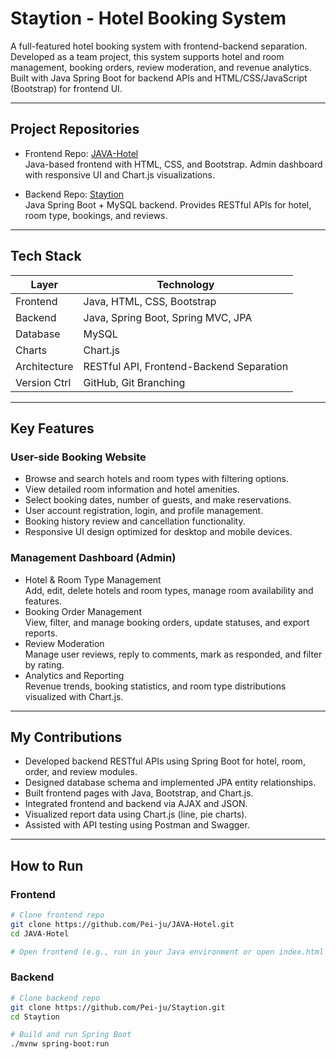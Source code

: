 # Staytion - Hotel Booking System

A full-featured hotel booking system with frontend-backend separation. Developed as a team project, this system supports hotel and room management, booking orders, review moderation, and revenue analytics.  
Built with Java Spring Boot for backend APIs and HTML/CSS/JavaScript (Bootstrap) for frontend UI.

---

## Project Repositories

- Frontend Repo: [JAVA-Hotel](https://github.com/Pei-ju/JAVA-Hotel)  
  Java-based frontend with HTML, CSS, and Bootstrap. Admin dashboard with responsive UI and Chart.js visualizations.

- Backend Repo: [Staytion](https://github.com/Pei-ju/Staytion)  
  Java Spring Boot + MySQL backend. Provides RESTful APIs for hotel, room type, bookings, and reviews.

---

## Tech Stack

| Layer        | Technology                                  |
|--------------|----------------------------------------------|
| Frontend     | Java, HTML, CSS, Bootstrap                    |
| Backend      | Java, Spring Boot, Spring MVC, JPA           |
| Database     | MySQL                                        |
| Charts       | Chart.js                                     |
| Architecture | RESTful API, Frontend-Backend Separation     |
| Version Ctrl | GitHub, Git Branching                        |

---

## Key Features

### User-side Booking Website

- Browse and search hotels and room types with filtering options.
- View detailed room information and hotel amenities.
- Select booking dates, number of guests, and make reservations.
- User account registration, login, and profile management.
- Booking history review and cancellation functionality.
- Responsive UI design optimized for desktop and mobile devices.

### Management Dashboard (Admin)

- Hotel & Room Type Management  
  Add, edit, delete hotels and room types, manage room availability and features.
- Booking Order Management  
  View, filter, and manage booking orders, update statuses, and export reports.
- Review Moderation  
  Manage user reviews, reply to comments, mark as responded, and filter by rating.
- Analytics and Reporting  
  Revenue trends, booking statistics, and room type distributions visualized with Chart.js.

---

## My Contributions

- Developed backend RESTful APIs using Spring Boot for hotel, room, order, and review modules.
- Designed database schema and implemented JPA entity relationships.
- Built frontend pages with Java, Bootstrap, and Chart.js.
- Integrated frontend and backend via AJAX and JSON.
- Visualized report data using Chart.js (line, pie charts).
- Assisted with API testing using Postman and Swagger.

---

## How to Run

### Frontend

```bash
# Clone frontend repo
git clone https://github.com/Pei-ju/JAVA-Hotel.git
cd JAVA-Hotel

# Open frontend (e.g., run in your Java environment or open index.html if applicable)
```
### Backend

```bash
# Clone backend repo
git clone https://github.com/Pei-ju/Staytion.git
cd Staytion

# Build and run Spring Boot
./mvnw spring-boot:run
```
